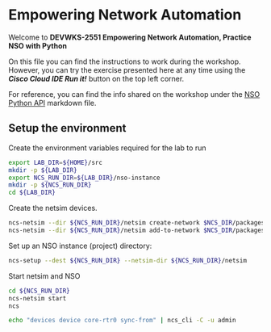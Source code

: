 # Empowering Network Automation

Welcome to **DEVWKS-2551 Empowering Network Automation, Practice NSO with Python**

On this file you can find the instructions to work during the workshop. However, you can try the exercise presented here at any time using the **_Cisco Cloud IDE Run it!_** button on the top left corner.

For reference, you can find the info shared on the workshop under the [NSO Python API](NSO_Python_API.md) markdown file.

## Setup the environment

Create the environment variables required for the lab to run

```bash
export LAB_DIR=${HOME}/src
mkdir -p ${LAB_DIR}
export NCS_RUN_DIR=${LAB_DIR}/nso-instance
mkdir -p ${NCS_RUN_DIR}
cd ${LAB_DIR}
```

Create the netsim devices.

```bash
ncs-netsim --dir ${NCS_RUN_DIR}/netsim create-network $NCS_DIR/packages/neds/cisco-ios-cli-3.0 1 dist-rtr
ncs-netsim --dir ${NCS_RUN_DIR}/netsim add-to-network $NCS_DIR/packages/neds/cisco-iosxr-cli-3.5 1 core-rtr
```

Set up an NSO instance (project) directory:

```bash
ncs-setup --dest ${NCS_RUN_DIR} --netsim-dir ${NCS_RUN_DIR}/netsim
```

Start netsim and NSO

```bash
cd ${NCS_RUN_DIR}
ncs-netsim start
ncs
```

```bash
echo "devices device core-rtr0 sync-from" | ncs_cli -C -u admin
```
